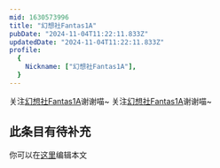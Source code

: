 ```yaml
---
mid: 1630573996
title: "幻想社Fantas1A"
pubDate: "2024-11-04T11:22:11.833Z"
updatedDate: "2024-11-04T11:22:11.833Z"
profile:
  {
    Nickname: ["幻想社Fantas1A"],
  }
---
```


关注[幻想社Fantas1A](https://space.bilibili.com/1630573996)谢谢喵~ 关注[幻想社Fantas1A](https://space.bilibili.com/1630573996)谢谢喵~

## 此条目有待补充
你可以在[这里](https://github.com/Yuhanawa/VTuber.ICU-Content/edit/master/v/幻想社Fantas1A/index.md)编辑本文

